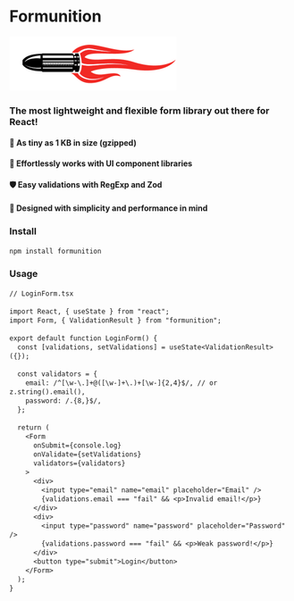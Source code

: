 # Formunition

![formunition logo](./formunition-logo.png)

### The most lightweight and flexible form library out there for React!

#### 🐤 As tiny as 1 KB in size (gzipped)

#### 🔀 Effortlessly works with UI component libraries

#### 🛡️ Easy validations with RegExp and Zod

#### 🚀 Designed with simplicity and performance in mind

### Install

```sh
npm install formunition
```

### Usage

```tsx
// LoginForm.tsx

import React, { useState } from "react";
import Form, { ValidationResult } from "formunition";

export default function LoginForm() {
  const [validations, setValidations] = useState<ValidationResult>({});

  const validators = {
    email: /^[\w-\.]+@([\w-]+\.)+[\w-]{2,4}$/, // or z.string().email(),
    password: /.{8,}$/,
  };

  return (
    <Form
      onSubmit={console.log}
      onValidate={setValidations}
      validators={validators}
    >
      <div>
        <input type="email" name="email" placeholder="Email" />
        {validations.email === "fail" && <p>Invalid email!</p>}
      </div>
      <div>
        <input type="password" name="password" placeholder="Password" />
        {validations.password === "fail" && <p>Weak password!</p>}
      </div>
      <button type="submit">Login</button>
    </Form>
  );
}
```
